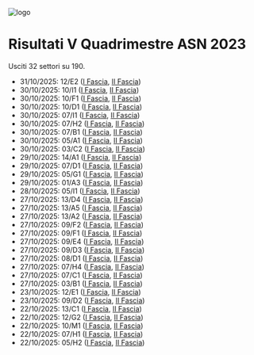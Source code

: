 ![logo](img/logo-2023.png)

# Risultati V Quadrimestre ASN 2023

Usciti 32 settori su 190.

- 31/10/2025: 12/E2 ([I Fascia](https://asn23.cineca.it/pubblico/miur/esito/12%252FE2/1/5), [II Fascia](https://asn23.cineca.it/pubblico/miur/esito/12%252FE2/2/5))
- 30/10/2025: 10/I1 ([I Fascia](https://asn23.cineca.it/pubblico/miur/esito/10%252FI1/1/5), [II Fascia](https://asn23.cineca.it/pubblico/miur/esito/10%252FI1/2/5))
- 30/10/2025: 10/F1 ([I Fascia](https://asn23.cineca.it/pubblico/miur/esito/10%252FF1/1/5), [II Fascia](https://asn23.cineca.it/pubblico/miur/esito/10%252FF1/2/5))
- 30/10/2025: 10/D1 ([I Fascia](https://asn23.cineca.it/pubblico/miur/esito/10%252FD1/1/5), [II Fascia](https://asn23.cineca.it/pubblico/miur/esito/10%252FD1/2/5))
- 30/10/2025: 07/I1 ([I Fascia](https://asn23.cineca.it/pubblico/miur/esito/07%252FI1/1/5), [II Fascia](https://asn23.cineca.it/pubblico/miur/esito/07%252FI1/2/5))
- 30/10/2025: 07/H2 ([I Fascia](https://asn23.cineca.it/pubblico/miur/esito/07%252FH2/1/5), [II Fascia](https://asn23.cineca.it/pubblico/miur/esito/07%252FH2/2/5))
- 30/10/2025: 07/B1 ([I Fascia](https://asn23.cineca.it/pubblico/miur/esito/07%252FB1/1/5), [II Fascia](https://asn23.cineca.it/pubblico/miur/esito/07%252FB1/2/5))
- 30/10/2025: 05/A1 ([I Fascia](https://asn23.cineca.it/pubblico/miur/esito/05%252FA1/1/5), [II Fascia](https://asn23.cineca.it/pubblico/miur/esito/05%252FA1/2/5))
- 30/10/2025: 03/C2 ([I Fascia](https://asn23.cineca.it/pubblico/miur/esito/03%252FC2/1/5), [II Fascia](https://asn23.cineca.it/pubblico/miur/esito/03%252FC2/2/5))
- 29/10/2025: 14/A1 ([I Fascia](https://asn23.cineca.it/pubblico/miur/esito/14%252FA1/1/5), [II Fascia](https://asn23.cineca.it/pubblico/miur/esito/14%252FA1/2/5))
- 29/10/2025: 07/D1 ([I Fascia](https://asn23.cineca.it/pubblico/miur/esito/07%252FD1/1/5), [II Fascia](https://asn23.cineca.it/pubblico/miur/esito/07%252FD1/2/5))
- 29/10/2025: 05/G1 ([I Fascia](https://asn23.cineca.it/pubblico/miur/esito/05%252FG1/1/5), [II Fascia](https://asn23.cineca.it/pubblico/miur/esito/05%252FG1/2/5))
- 29/10/2025: 01/A3 ([I Fascia](https://asn23.cineca.it/pubblico/miur/esito/01%252FA3/1/5), [II Fascia](https://asn23.cineca.it/pubblico/miur/esito/01%252FA3/2/5))
- 28/10/2025: 05/I1 ([I Fascia](https://asn23.cineca.it/pubblico/miur/esito/05%252FI1/1/5), [II Fascia](https://asn23.cineca.it/pubblico/miur/esito/05%252FI1/2/5))
- 27/10/2025: 13/D4 ([I Fascia](https://asn23.cineca.it/pubblico/miur/esito/13%252FD4/1/5), [II Fascia](https://asn23.cineca.it/pubblico/miur/esito/13%252FD4/2/5))
- 27/10/2025: 13/A5 ([I Fascia](https://asn23.cineca.it/pubblico/miur/esito/13%252FA5/1/5), [II Fascia](https://asn23.cineca.it/pubblico/miur/esito/13%252FA5/2/5))
- 27/10/2025: 13/A2 ([I Fascia](https://asn23.cineca.it/pubblico/miur/esito/13%252FA2/1/5), [II Fascia](https://asn23.cineca.it/pubblico/miur/esito/13%252FA2/2/5))
- 27/10/2025: 09/F2 ([I Fascia](https://asn23.cineca.it/pubblico/miur/esito/09%252FF2/1/5), [II Fascia](https://asn23.cineca.it/pubblico/miur/esito/09%252FF2/2/5))
- 27/10/2025: 09/F1 ([I Fascia](https://asn23.cineca.it/pubblico/miur/esito/09%252FF1/1/5), [II Fascia](https://asn23.cineca.it/pubblico/miur/esito/09%252FF1/2/5))
- 27/10/2025: 09/E4 ([I Fascia](https://asn23.cineca.it/pubblico/miur/esito/09%252FE4/1/5), [II Fascia](https://asn23.cineca.it/pubblico/miur/esito/09%252FE4/2/5))
- 27/10/2025: 09/D3 ([I Fascia](https://asn23.cineca.it/pubblico/miur/esito/09%252FD3/1/5), [II Fascia](https://asn23.cineca.it/pubblico/miur/esito/09%252FD3/2/5))
- 27/10/2025: 08/D1 ([I Fascia](https://asn23.cineca.it/pubblico/miur/esito/08%252FD1/1/5), [II Fascia](https://asn23.cineca.it/pubblico/miur/esito/08%252FD1/2/5))
- 27/10/2025: 07/H4 ([I Fascia](https://asn23.cineca.it/pubblico/miur/esito/07%252FH4/1/5), [II Fascia](https://asn23.cineca.it/pubblico/miur/esito/07%252FH4/2/5))
- 27/10/2025: 07/C1 ([I Fascia](https://asn23.cineca.it/pubblico/miur/esito/07%252FC1/1/5), [II Fascia](https://asn23.cineca.it/pubblico/miur/esito/07%252FC1/2/5))
- 27/10/2025: 03/B1 ([I Fascia](https://asn23.cineca.it/pubblico/miur/esito/03%252FB1/1/5), [II Fascia](https://asn23.cineca.it/pubblico/miur/esito/03%252FB1/2/5))
- 23/10/2025: 12/E1 ([I Fascia](https://asn23.cineca.it/pubblico/miur/esito/12%252FE1/1/5), [II Fascia](https://asn23.cineca.it/pubblico/miur/esito/12%252FE1/2/5))
- 23/10/2025: 09/D2 ([I Fascia](https://asn23.cineca.it/pubblico/miur/esito/09%252FD2/1/5), [II Fascia](https://asn23.cineca.it/pubblico/miur/esito/09%252FD2/2/5))
- 22/10/2025: 13/C1 ([I Fascia](https://asn23.cineca.it/pubblico/miur/esito/13%252FC1/1/5), [II Fascia](https://asn23.cineca.it/pubblico/miur/esito/13%252FC1/2/5))
- 22/10/2025: 12/G2 ([I Fascia](https://asn23.cineca.it/pubblico/miur/esito/12%252FG2/1/5), [II Fascia](https://asn23.cineca.it/pubblico/miur/esito/12%252FG2/2/5))
- 22/10/2025: 10/M1 ([I Fascia](https://asn23.cineca.it/pubblico/miur/esito/10%252FM1/1/5), [II Fascia](https://asn23.cineca.it/pubblico/miur/esito/10%252FM1/2/5))
- 22/10/2025: 07/H1 ([I Fascia](https://asn23.cineca.it/pubblico/miur/esito/07%252FH1/1/5), [II Fascia](https://asn23.cineca.it/pubblico/miur/esito/07%252FH1/2/5))
- 22/10/2025: 05/H2 ([I Fascia](https://asn23.cineca.it/pubblico/miur/esito/05%252FH2/1/5), [II Fascia](https://asn23.cineca.it/pubblico/miur/esito/05%252FH2/2/5))

